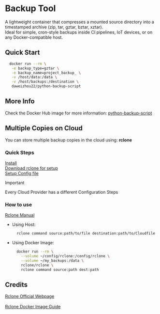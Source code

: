 #  Backup Tool

A lightweight container that compresses a mounted source directory into a timestamped archive (zip, tar, gztar, bztar, xztar).  
Ideal for simple, cron-style backups inside CI pipelines, IoT devices, or on any Docker-compatible host.

##  Quick Start
 
  ```bash
    docker run --rm \
     -e backup_type=gztar \
     -e backup_name=project_backup_ \
     -v /host/data:/data \
     -v /host/backups:/destination \
     daweizhou22/python-backup-script
  ```

## More Info

Check the Docker Hub image for more information: [python-backup-script](https://hub.docker.com/r/daweizhou22/python-backup-script)


##  Multiple Copies on Cloud

You can store multiple backup copies in the cloud using: **rclone**

### Quick Steps

[Install](https://rclone.org/install/)\
[Download rclone for setup](https://rclone.org/downloads/)\
[Setup Config file](https://rclone.org)
> [!IMPORTANT]
> Every Cloud Provider has a different Configuration Steps

### How to use

[Rclone Manual](https://rclone.org/commands)
- Using Host:
  ```bash
    rclone command source:path/to/file destination:path/to/Cloudfile
  ```
- Using Docker Image:
  ```bash
    docker run --rm \
      --volume ~/config/rclone:/config/rclone \
      --volume ~/my_backups:/data \
      rclone/rclone \
      rclone command source:path dest:path
  ```


## Credits

[Rclone Official Webpage](https://rclone.org)\
\
[Rclone Docker Image Guide](https://samjenkins.com/rclone-docker-setup/#steps-to-set-up-rclone-docker-image)


